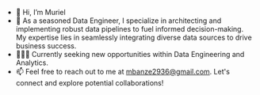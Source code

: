 - 👋 Hi, I’m Muriel
- 🌱 As a seasoned Data Engineer, I specialize in architecting and implementing robust data pipelines to fuel informed decision-making. My expertise lies in seamlessly integrating diverse data sources to drive business success. 
- 👩🏻‍💻 Currently seeking new opportunities within Data Engineering and Analytics.
- 📫 Feel free to reach out to me at mbanze2936@gmail.com. Let's connect and explore potential collaborations!
  
<!---
mbanze2936/mbanze2936 is a ✨ special ✨ repository because its `README.md` (this file) appears on your GitHub profile.
You can click the Preview link to take a look at your changes.
--->
